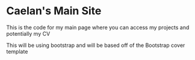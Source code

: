 # Caelan's Main Site

This is the code for my main page where you can access my projects and potentially my CV

This will be using bootstrap and will be based off of the Bootstrap cover template 
